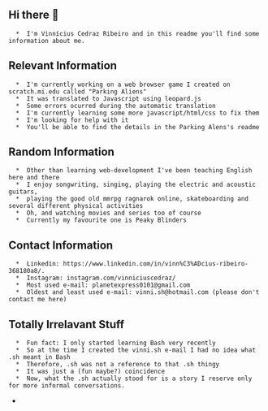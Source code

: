   ## Hi there 👋 

      *  I'm Vinnícius Cedraz Ribeiro and in this readme you'll find some information about me.

  ## Relevant Information

      *  I'm currently working on a web browser game I created on scratch.mi.edu called "Parking Aliens" 
      *  It was translated to Javascript using leopard.js
      *  Some errors ocurred during the automatic translation
      *  I'm currently learning some more javascript/html/css to fix them
      *  I'm looking for help with it
      *  You'll be able to find the details in the Parking Alens's readme

  ## Random Information

      *  Other than learning web-development I've been teaching English here and there
      *  I enjoy songwriting, singing, playing the electric and acoustic guitars, 
      *  playing the good old mmrpg ragnarok online, skateboarding and several different physical activities 
      *  Oh, and watching movies and series too of course
      *  Currently my favourite one is Peaky Blinders

 ## Contact Information

      *  Linkedin: https://www.linkedin.com/in/vinn%C3%ADcius-ribeiro-368180a8/.
      *  Instagram: instagram.com/vinniciuscedraz/
      *  Most used e-mail: planetexpress0101@gmail.com
      *  Oldest and least used e-mail: vinni.sh@hotmail.com (please don't contact me here)

 ## Totally Irrelavant Stuff

      *  Fun fact: I only started learning Bash very recently
      *  So at the time I created the vinni.sh e-mail I had no idea what .sh meant in Bash
      *  Therefore, .sh was not a reference to that .sh thingy 
      *  It was just a (fun maybe?) coincidence
      *  Now, what the .sh actually stood for is a story I reserve only for more informal conversations.
-

